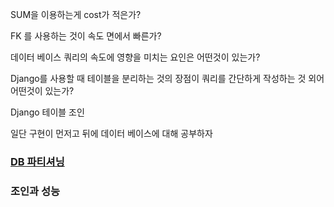 SUM을 이용하는게 cost가 적은가?

FK 를 사용하는 것이 속도 면에서 빠른가?



데이터 베이스 쿼리의 속도에 영향을 미치는 요인은 어떤것이 있는가?

Django를 사용할 때 테이블을 분리하는 것의 장점이 쿼리를 간단하게 작성하는 것 외어 어떤것이 있는가?

Django 테이블 조인





일단 구현이 먼저고 뒤에 데이터 베이스에 대해 공부하자





### [DB 파티셔닝](https://100100e.tistory.com/264)

### 조인과 성능


